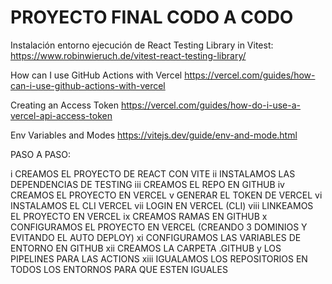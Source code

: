 # PROYECTO FINAL CODO A CODO

Instalación entorno ejecución de React Testing Library in Vitest:
https://www.robinwieruch.de/vitest-react-testing-library/

How can I use GitHub Actions with Vercel
https://vercel.com/guides/how-can-i-use-github-actions-with-vercel

Creating an Access Token
https://vercel.com/guides/how-do-i-use-a-vercel-api-access-token

Env Variables and Modes
https://vitejs.dev/guide/env-and-mode.html

PASO A PASO:

i CREAMOS EL PROYECTO DE REACT CON VITE
ii INSTALAMOS LAS DEPENDENCIAS DE TESTING
iii CREAMOS EL REPO EN GITHUB
iv CREAMOS EL PROYECTO EN VERCEL
v GENERAR EL TOKEN DE VERCEL
vi INSTALAMOS EL CLI VERCEL
vii LOGIN EN VERCEL (CLI)
viii LINKEAMOS EL PROYECTO EN VERCEL
ix CREAMOS RAMAS EN GITHUB
x CONFIGURAMOS EL PROYECTO EN VERCEL (CREANDO 3 DOMINIOS Y EVITANDO EL AUTO DEPLOY)
xi CONFIGURAMOS LAS VARIABLES DE ENTORNO EN GITHUB
xii CREAMOS LA CARPETA .GITHUB y LOS PIPELINES PARA LAS ACTIONS
xiii IGUALAMOS LOS REPOSITORIOS EN TODOS LOS ENTORNOS PARA QUE ESTEN IGUALES
